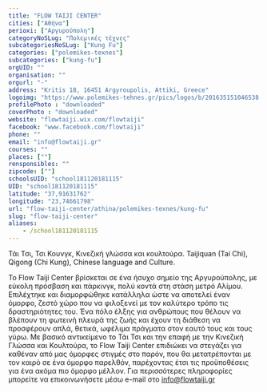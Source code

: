 ```yaml
---
title: "FLOW TAIJI CENTER"
cities: ["Αθήνα"]
perioxi: ["Αργυρούπολη"]
categoryNoSLug: "Πολεμικές τέχνες"
subcategoriesNoSLug: ["Kung Fu"]
categories: ["polemikes-texnes"]
subcategories: ["kung-fu"]
orgUID: ""
organisation: ""
orgurl: "-"
address: "Kritis 18, 16451 Argyroupolis, Attiki, Greece"
logoimg: "https://www.polemikes-tehnes.gr/pics/logos/b/201635151046538.jpg"
profilePhoto : "downloaded"
coverPhoto : "downloaded"
website: "flowtaiji.wix.com/flowtaiji"
facebook: "www.facebook.com/flowtaiji"
phone: ""
email: "info@flowtaiji.gr"
courses: ""
places: [""]
rensponsibles: ""
zipcode: [""]
schoolsUID: "school181120181115"
UID: "school181120181115"
latitude: "37,91631762"
longitude: "23,74661798"
url: "flow-taiji-center/athina/polemikes-texnes/kung-fu"
slug: "flow-taiji-center"
aliases:
    - /school181120181115
---
```



Τάι Τσι, Τσι Κουνγκ, Κινεζική γλώσσα και κουλτούρα. Taijiquan (Tai Chi), Qigong (Chi Kung), Chinese language and Culture.

Το Flow Taiji Center βρίσκεται σε ένα ήσυχο σημείο της Αργυρούπολης, με εύκολη πρόσβαση και πάρκινγκ, πολύ κοντά στη στάση μετρό Αλίμου. Επιλέχτηκε και διαμορφώθηκε κατάλληλα ώστε να αποτελεί έναν όμορφο, ζεστό χώρο που να φιλοξενεί με τον καλύτερο τρόπο τις δραστηριότητες του. Ένα πόλο έλξης για ανθρώπους που θέλουν να βλέπουν τη φωτεινή πλευρά της ζωής και έχουν τη διάθεση να προσφέρουν απλά, θετικά, ωφέλιμα πράγματα στον εαυτό τους και τους γύρω. Με βασικό αντικείμενο το Τάι Τσι και την επαφή με την Κινεζική Γλώσσα και Κουλτούρα, το Flow Taiji Center επιδιώκει να στεγάζει για καθέναν από μας όμορφες στιγμές στο παρόν, που θα μετατρέπονται με τον καιρό σε ένα όμορφο παρελθόν, παρέχοντας έτσι τις προϋποθέσεις για ένα ακόμα πιο όμορφο μέλλον. Για περισσότερες πληροφορίες μπορείτε να επικοινωνήσετε μέσω e-mail στο info@flowtaiji.gr